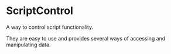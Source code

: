 # ScriptControl
A way to control script functionality.


They are easy to use and provides several ways of accessing and manipulating data.
